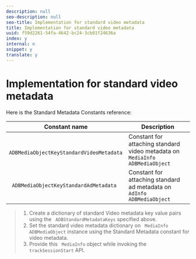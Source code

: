 ```yaml
---
description: null
seo-description: null
seo-title: Implementation for standard video metadata
title: Implementation for standard video metadata
uuid: f59d2261-54fa-4642-bc24-3cb01f24636a
index: y
internal: n
snippet: y
translate: y
---
```


# Implementation for standard video metadata

Here is the Standard Metadata Constants reference: 



|  Constant name  | Description  |
|---|---|
|  ` ADBMediaObjectKeyStandardVideoMetadata`  | Constant for attaching standard video metadata on ` MediaInfo ADBMediaObject`  |
|  ` ADBMediaObjectKeyStandardAdMetadata`  | Constant for attaching standard ad metadata on ` AdInfo ADBMediaObject`  |


>1. Create a dictionary of standard Video metadata key value pairs using the ` ADBStandardMetadataKeys` specified above.
>1. Set the standard video metadata dictionary on ` MediaInfo` ` ADBMediaObject` instance using the Standard Metadata constant for video metadata.
>1. Provide this ` MediaInfo` object while invoking the ` trackSessionStart` API.
